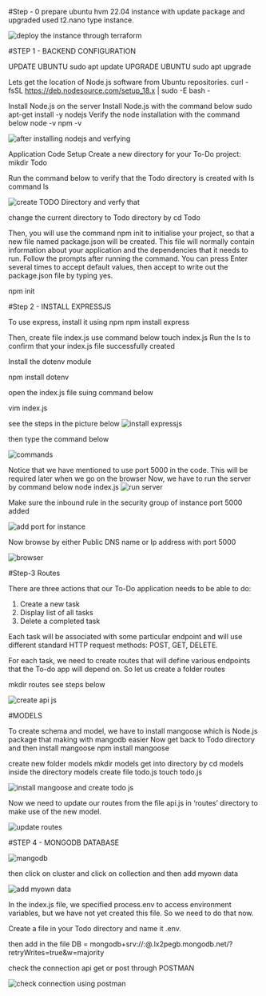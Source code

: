 #Step - 0 
prepare ubuntu hvm 22.04 instance with update package and upgraded used t2.nano type instance.

![deploy the instance through terraform](https://user-images.githubusercontent.com/96633325/226395866-b3e54fbc-eae0-498b-af19-2163a9367617.PNG)



#STEP 1 - BACKEND CONFIGURATION

  UPDATE UBUNTU
    sudo apt update
  UPGRADE UBUNTU
    sudo apt upgrade 

Lets get the location of Node.js software from Ubuntu repositories.
   curl -fsSL https://deb.nodesource.com/setup_18.x | sudo -E bash -


Install Node.js on the server
Install Node.js with the command below 
   sudo apt-get install -y nodejs
Verify the node installation with the command below
   node -v 
   npm -v

   ![after installing nodejs and verfying](https://user-images.githubusercontent.com/96633325/226395991-a97f5515-ede9-4310-84ef-29c98f442abe.PNG)


Application Code Setup
Create a new directory for your To-Do project:
  mikdir Todo

Run the command below to verify that the Todo directory is created with ls command
  ls

  ![create TODO Directory and verfy that](https://user-images.githubusercontent.com/96633325/226396077-29da9b3f-49d5-4bf3-a3ab-eed87b50be50.PNG)


change the current directory to Todo directory by
  cd Todo

Then, you will use the command npm init to initialise your project, so that a new file named package.json will be created. This
file will normally contain information about your application and the dependencies that it needs to run. Follow the prompts 
after running the command. You can press Enter several times to accept default values, then accept to write out the package.json file by typing yes.

npm init

#Step 2 - INSTALL EXPRESSJS

To use express, install it using npm
  npm install express

Then, create file index.js use command below
  touch index.js
Run the ls to confirm that your index.js file successfully created

Install the dotenv module

npm install dotenv

open the index.js file suing command below

  vim index.js
  
  see the steps in the picture below
  ![install expressjs](https://user-images.githubusercontent.com/96633325/226419427-86bddb00-a34f-43b8-a024-c8373f636726.PNG)
  
  
  then type the command below
  
  ![commands ](https://user-images.githubusercontent.com/96633325/226419745-7fe8cbff-c445-491f-82e0-54bc2121929d.PNG)
  
  Notice that we have mentioned to use port 5000 in the code. This will be required later when we go on the browser
  Now, we have to run the server by command below
   node index.js
![run server](https://user-images.githubusercontent.com/96633325/226420498-85db29e5-7bcd-4497-95a9-77a5cbece505.PNG)

Make sure the inbound rule in the security group of instance port 5000 added

![add port for instance](https://user-images.githubusercontent.com/96633325/226421377-d5d975e1-07a5-407c-8d88-3b707e08ad02.PNG)

Now browse by either Public DNS name or Ip address with port 5000

![browser](https://user-images.githubusercontent.com/96633325/226422101-e84b48cf-6b9e-4f57-a0b2-b2bf17322dd0.PNG)

#Step-3  Routes

There are three actions that our To-Do application needs to be able to do:

1. Create a new task
2. Display list of all tasks
3. Delete a completed task


Each task will be associated with some particular endpoint and will use different standard HTTP request methods: POST, GET, DELETE.

For each task, we need to create routes that will define various endpoints that the To-do app will depend on. So let us create a
folder routes

   mkdir routes
see steps below


![create api js](https://user-images.githubusercontent.com/96633325/226423972-cd51ad42-4980-41cb-86e9-bc7865370d86.PNG)

#MODELS

To create schema and model, we have to install mangoose which is Node.js package that making with mangodb easier
Now get back to Todo directory and then install mangoose
   npm install mangoose 
   
create new folder models
  mkdir models
get into directory by
  cd models
inside the directory models create file todo.js
   touch todo.js
   
 
![install mangoose and create todo js](https://user-images.githubusercontent.com/96633325/226432638-18fb476e-e8f4-4980-ae8b-8b630efe6165.PNG)


Now we need to update our routes from the file api.js in ‘routes’ directory to make use of the new model.

![update routes](https://user-images.githubusercontent.com/96633325/226433478-af7001ca-9830-4265-833d-52e98da3f05c.PNG)

#STEP 4 - MONGODB DATABASE


![mangodb](https://user-images.githubusercontent.com/96633325/226439381-28b22b70-88f2-4e85-84ca-073010faff25.PNG)

then click on cluster and click on collection and then add myown data



![add myown data](https://user-images.githubusercontent.com/96633325/226439956-f6bf27cd-3ef7-47ba-85a5-d080849f2803.PNG)

In the index.js file, we specified process.env to access environment variables, but we have not yet created this file. So we need 
to do that now.

Create a file in your Todo directory and name it .env.

then add in the file 
DB = mongodb+srv://<username>:<password>@<network-access>.lx2pegb.mongodb.net/?retryWrites=true&w=majority

check the connection api get or post through POSTMAN


![check connection using postman](https://user-images.githubusercontent.com/96633325/226459587-38c3f89b-cec4-4276-bb67-df17ed9fac06.PNG)
